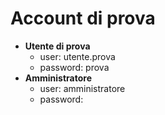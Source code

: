 # Account di prova

- **Utente di prova**
    - user: utente.prova
    - password: prova
- **Amministratore**
    - user: amministratore
    - password: 